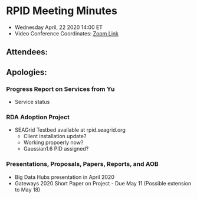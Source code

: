 # RPID Meeting Minutes
   * Wednesday April, 22 2020 14:00 ET 
   * Video Conference Coordinates: [Zoom Link](https://iu.zoom.us/my/rquick)
   
## Attendees: 
## Apologies: 
   
### Progress Report on Services from Yu
   * Service status
   
### RDA Adoption Project
   * SEAGrid Testbed available at rpid.seagrid.org 
      * Client installation update? 
      * Working propoerly now?
      * Gaussian1.6 PID assigned?
   
### Presentations, Proposals, Papers, Reports, and AOB
   * Big Data Hubs presentation in April 2020
   * Gateways 2020 Short Paper on Project - Due May 11 (Possible extension to May 18)
